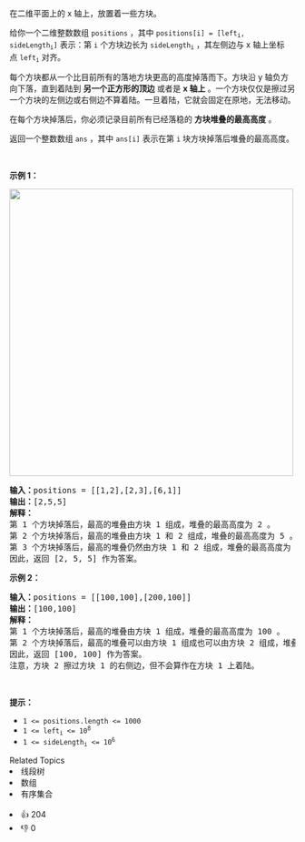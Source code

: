 <p>在二维平面上的 x 轴上，放置着一些方块。</p>

<p>给你一个二维整数数组 <code>positions</code> ，其中 <code>positions[i] = [left<sub>i</sub>, sideLength<sub>i</sub>]</code> 表示：第 <code>i</code> 个方块边长为 <code>sideLength<sub>i</sub></code> ，其左侧边与 x 轴上坐标点&nbsp;<code>left<sub>i</sub></code> 对齐。</p>

<p>每个方块都从一个比目前所有的落地方块更高的高度掉落而下。方块沿 y 轴负方向下落，直到着陆到 <strong>另一个正方形的顶边</strong> 或者是 <strong>x 轴上</strong> 。一个方块仅仅是擦过另一个方块的左侧边或右侧边不算着陆。一旦着陆，它就会固定在原地，无法移动。</p>

<p>在每个方块掉落后，你必须记录目前所有已经落稳的 <strong>方块堆叠的最高高度</strong> 。</p>

<p>返回一个整数数组 <code>ans</code> ，其中 <code>ans[i]</code> 表示在第 <code>i</code> 块方块掉落后堆叠的最高高度。</p>

<p>&nbsp;</p>

<p><strong>示例 1：</strong></p> 
<img alt="" src="https://assets.leetcode.com/uploads/2021/04/28/fallingsq1-plane.jpg" style="width: 500px; height: 505px;" /> 
<pre>
<strong>输入：</strong>positions = [[1,2],[2,3],[6,1]]
<strong>输出：</strong>[2,5,5]
<strong>解释：</strong>
第 1 个方块掉落后，最高的堆叠由方块 1 组成，堆叠的最高高度为 2 。
第 2 个方块掉落后，最高的堆叠由方块 1 和 2 组成，堆叠的最高高度为 5 。
第 3 个方块掉落后，最高的堆叠仍然由方块 1 和 2 组成，堆叠的最高高度为 5 。
因此，返回 [2, 5, 5] 作为答案。
</pre>

<p><strong>示例 2：</strong></p>

<pre>
<strong>输入：</strong>positions = [[100,100],[200,100]]
<strong>输出：</strong>[100,100]
<strong>解释：</strong>
第 1 个方块掉落后，最高的堆叠由方块 1 组成，堆叠的最高高度为 100 。
第 2 个方块掉落后，最高的堆叠可以由方块 1 组成也可以由方块 2 组成，堆叠的最高高度为 100 。
因此，返回 [100, 100] 作为答案。
注意，方块 2 擦过方块 1 的右侧边，但不会算作在方块 1 上着陆。
</pre>

<p>&nbsp;</p>

<p><strong>提示：</strong></p>

<ul> 
 <li><code>1 &lt;= positions.length &lt;= 1000</code></li> 
 <li><code>1 &lt;= left<sub>i</sub> &lt;= 10<sup>8</sup></code></li> 
 <li><code>1 &lt;= sideLength<sub>i</sub> &lt;= 10<sup>6</sup></code></li> 
</ul>

<div><div>Related Topics</div><div><li>线段树</li><li>数组</li><li>有序集合</li></div></div><br><div><li>👍 204</li><li>👎 0</li></div>